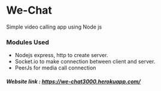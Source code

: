 # We-Chat
Simple video calling app using Node js

### Modules Used
- Nodejs express, http to create server.
- Socket.io to make connection between client and server.
- PeerJs for media call connection

##### Website link : https://we-chat3000.herokuapp.com/

